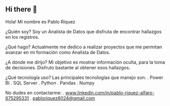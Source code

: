 ## Hi there 👋

<!--
**Pablo6024/Pablo6024** is a ✨ _special_ ✨ repository because its `README.md` (this file) appears on your GitHub profile.

Here are some ideas to get you started:

- 🔭 I’m currently working on ...
- 🌱 I’m currently learning ...
- 👯 I’m looking to collaborate on ...
- 🤔 I’m looking for help with ...
- 💬 Ask me about ...
- 📫 How to reach me: ...
- 😄 Pronouns: ...
- ⚡ Fun fact: ...
-->

Hola! Mi nombre es Pablo Ríquez

¿Quién soy?
Soy un Analista de Datos que disfruta de encontrar hallazgos en los registros.

¿Qué hago?
Actualmente me dedico a realizar proyectos que me permitan avanzar en mi formación como Analista de Datos.

¿A dónde me dirijo?
Mi objetivo es mostrar información oculta, para la toma de decisiones. Disfruto bastante al obtener esos hallazgos.

¿Qué tecnología uso?
Las principales tecnologías que manejo son:
. Power BI
. SQL Server
. Python
. Pandas
. Numpy

No dudes en contactarme:
. www.linkedin.com/in/pablo-riquez-alfaro-675295331
. pabloriquez6024@gmail.com
